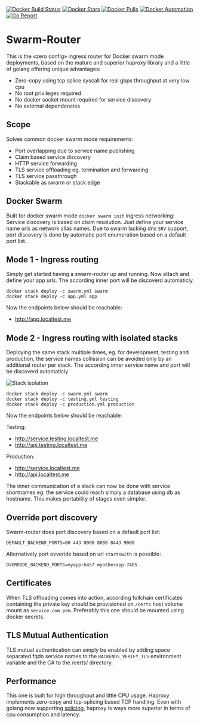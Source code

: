 [![Docker Build Status](https://img.shields.io/docker/automated/flavioaiello/swarm-router)](https://hub.docker.com/r/flavioaiello/swarm-router/)
[![Docker Stars](https://img.shields.io/docker/stars/flavioaiello/swarm-router.svg)](https://hub.docker.com/r/flavioaiello/swarm-router/)
[![Docker Pulls](https://img.shields.io/docker/pulls/flavioaiello/swarm-router.svg)](https://hub.docker.com/r/flavioaiello/swarm-router/)
[![Docker Automation](
https://img.shields.io/docker/automated/flavioaiello/swarm-router.svg)](https://hub.docker.com/r/flavioaiello/swarm-router/)
[![Go Report](
https://goreportcard.com/badge/github.com/flavioaiello/swarm-router)](https://goreportcard.com/report/github.com/flavioaiello/swarm-router)

# Swarm-Router
This is the «zero config» ingress router for Docker swarm mode deployments, based on the mature and superior haproxy library and a little of golang offering unique advantages:
- Zero-copy using tcp splice syscall for real gbps throughput at very low cpu
- No root privileges required
- No docker socket mount required for service discovery
- No external dependencies

## Scope
Solves common docker swarm mode requirements:
- Port overlapping due to service name publishing 
- Claim based service discovery
- HTTP service forwarding
- TLS service offloading eg. termination and forwarding
- TLS service passthrough
- Stackable as swarm or stack edge

## Docker Swarm
Built for docker swarm mode `docker swarm init` ingress networking: Service discovery is based on claim resolution. Just define your service name urls as network alias names. Due to swarm lacking dns `SRV` support, port discovery is done by automatic port enumeration based on a default port list.

## Mode 1 - Ingress routing
Simply get started having a swarm-router up and running. Now attach and define your app urls. The according inner port will be discoverd automaticly.
```
docker stack deploy -c swarm.yml swarm
docker stack deploy -c app.yml app
```
Now the endpoints below should be reachable:
- http://app.localtest.me

## Mode 2 - Ingress routing with isolated stacks
Deploying the same stack multiple times, eg. for development, testing and production, the service names collission can be avoided only by an additional router per stack. The according inner service name and port will be discoverd automaticly 

![Stack isolation](https://github.com/flavioaiello/swarm-router/blob/master/swarm-router.png?raw=true)

```
docker stack deploy -c swarm.yml swarm
docker stack deploy -c testing.yml testing
docker stack deploy -c production.yml production
```
Now the endpoints below should be reachable:

Testing:
- http://service.testing.localtest.me
- http://api.testing.localtest.me

Production:
- http://service.localtest.me
- http://api.localtest.me

The inner communication of a stack can now be done with service shortnames eg. the service could reach simply a database using db as hostname. This makes portability of stages even simpler.

## Override port discovery
Swarm-router does port discovery based on a default port list:
```
DEFAULT_BACKEND_PORTS=80 443 8000 8080 8443 9000
```
Alternatively port ovveride based on url `startswith` is possible:
```
OVERRIDE_BACKEND_PORTS=myapp:6457 myotherapp:7465
```

## Certificates
When TLS offloading comes into action, according fullchain certificates containing the private key should be provisioned on `/certs` host volume mount as `service.com.pem`. Preferably this one should be mounted using docker secrets.

## TLS Mutual Authentication
TLS mutual authentication can simply be enabled by adding space separated fqdn service names to the `BACKENDS_VERIFY_TLS` environment variable and the CA to the /certs/ directory. 

## Performance
This one is built for high throughput and little CPU usage. Haproxy implements zero-copy and tcp-splicing based TCP handling. Even with golang now supporting [splicing](https://github.com/golang/go/issues/10948), haproxy is ways more superior in terms of cpu consumption and latency.
